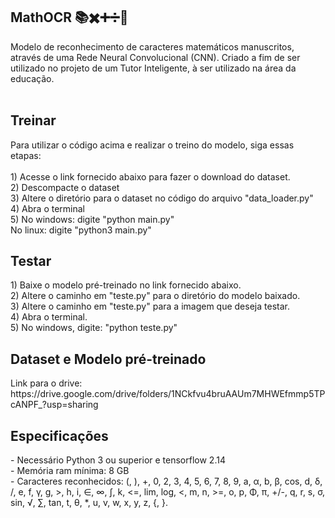 ## MathOCR 📚✖️➕➗🔢
Modelo de reconhecimento de caracteres matemáticos manuscritos, através de uma Rede Neural Convolucional (CNN). Criado a fim de ser utilizado no projeto de um Tutor Inteligente, à ser utilizado na área da educação. <br><br>

<h2>Treinar</h2>
Para utilizar o código acima e realizar o treino do modelo, siga essas etapas:
<br><br>
1) Acesse o link fornecido abaixo para fazer o download do dataset.<br>
2) Descompacte o dataset<br>
3) Altere o diretório para o dataset no código do arquivo "data_loader.py"<br>
4) Abra o terminal<br>
5) No windows: digite "python main.py"<br>
   No linux: digite "python3 main.py"<br>


<h2>Testar</h2>
1) Baixe o modelo pré-treinado no link fornecido abaixo.<br>
2) Altere o caminho em "teste.py" para o diretório do modelo baixado.<br>
3) Altere o caminho em "teste.py" para a imagem que deseja testar.<br>
4) Abra o terminal.<br>
5) No windows, digite: "python teste.py"

<h2>Dataset e Modelo pré-treinado</h2>
Link para o drive: https://drive.google.com/drive/folders/1NCkfvu4bruAAUm7MHWEfmmp5TPcANPF_?usp=sharing

<h2>Especificações</h2>
- Necessário Python 3 ou superior e tensorflow 2.14<br>
- Memória ram mínima: 8 GB<br>
- Caracteres reconhecidos: (, ), +, 0, 2, 3, 4, 5, 6, 7, 8, 9, a, α, b, β, cos, d, δ, /, e, f, γ, g, >, h, i, ∈, ∞, ∫, k, <=, lim, log, <, m, n, >=, o, p, Φ, π, +/-, q, r, s, σ, sin, √, ∑, tan, t, θ, *, u, v, w, x, y, z, {, }.
